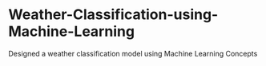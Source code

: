 # Weather-Classification-using-Machine-Learning
Designed a weather classification model using Machine Learning Concepts
